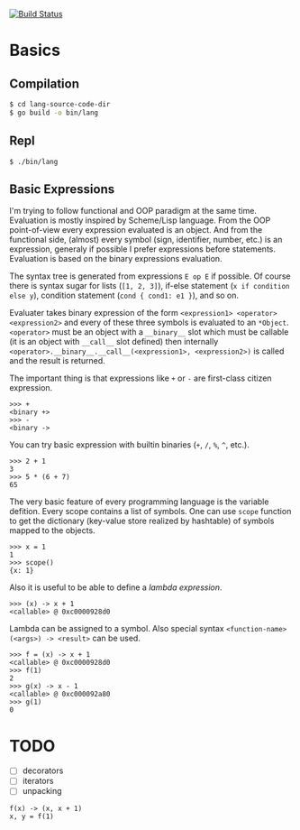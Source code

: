 [![Build Status](https://travis-ci.com/sukovanej/lang.svg?branch=master)](https://travis-ci.com/sukovanej/lang)

# Basics

## Compilation

```bash
$ cd lang-source-code-dir
$ go build -o bin/lang
```

## Repl

```
$ ./bin/lang
```

## Basic Expressions

I'm trying to follow functional and OOP paradigm at the same time. Evaluation is mostly inspired by 
Scheme/Lisp language. From the OOP point-of-view every expression evaluated is an object. And from the
functional side, (almost) every symbol (sign, identifier, number, etc.) is an expression, generaly if
possible I prefer expressions before statements. Evaluation is based on the binary expressions evaluation.

The syntax tree is generated from expressions `E op E` if possible. Of course there is syntax sugar for lists 
(`[1, 2, 3]`), if-else statement (`x if condition else y`), condition statement (`cond { cond1: e1 }`), and so on.

Evaluater takes binary expression of the form `<expression1> <operator> <expression2>` and every of these three
symbols is evaluated to an `*Object`. `<operator>` must be an object with a `__binary__` slot which must be 
callable (it is an object with `__call__` slot defined) then internally 
`<operator>.__binary__.__call__(<expression1>, <expression2>)` is called and the result is returned.

The important thing is that expressions like `+` or `-` are first-class citizen expression.

```
>>> +
<binary +>
>>> -
<binary ->
```

You can try basic expression with builtin binaries (`+`, `/`, `%`, `^`, etc.).

```
>>> 2 + 1
3
>>> 5 * (6 + 7)
65
```

The very basic feature of every programming language is the variable defition. Every scope contains a list
of symbols. One can use `scope` function to get the dictionary (key-value store realized by hashtable) of
symbols mapped to the objects.

```
>>> x = 1
1
>>> scope()
{x: 1}
```

Also it is useful to be able to define a *lambda expression*.

```
>>> (x) -> x + 1
<callable> @ 0xc0000928d0
```

Lambda can be assigned to a symbol. Also special syntax `<function-name>(<args>) -> <result>` can be used.

```
>>> f = (x) -> x + 1
<callable> @ 0xc0000928d0
>>> f(1)
2
>>> g(x) -> x - 1
<callable> @ 0xc000092a80
>>> g(1)
0
```

# TODO

 - [ ] decorators
 - [ ] iterators
 - [ ] unpacking
 ```
 f(x) -> (x, x + 1)
 x, y = f(1)
 ```
